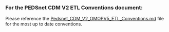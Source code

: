 
### For the PEDSnet CDM V2 ETL Conventions document:
Please reference the [Pedsnet_CDM_V2_OMOPV5_ETL_Conventions.md](Pedsnet_CDM_V2_OMOPV5_ETL_Conventions.md) file for the most up to date conventions.
